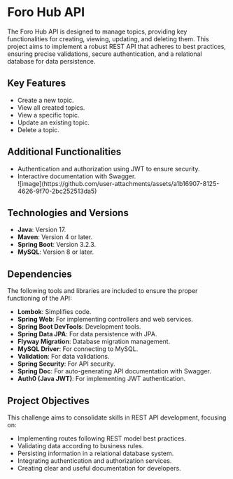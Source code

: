 <h1>Foro Hub API</h1>
<p>The Foro Hub API is designed to manage topics, providing key functionalities for creating, viewing, updating, and deleting them. This project aims to implement a robust REST API that adheres to best practices, ensuring precise validations, secure authentication, and a relational database for data persistence.</p>

<h2>Key Features</h2>
<ul>
  <li>Create a new topic.</li>
  <li>View all created topics.</li>
  <li>View a specific topic.</li>
  <li>Update an existing topic.</li>
  <li>Delete a topic.</li>
</ul>

<h2>Additional Functionalities</h2>
<ul>
  <li>Authentication and authorization using JWT to ensure security.</li>
  <li>Interactive documentation with Swagger.</li>
 ![image](https://github.com/user-attachments/assets/a1b16907-8125-4626-9f70-2bc252513da5)

</ul>

<h2>Technologies and Versions</h2>
<ul>
  <li><strong>Java</strong>: Version 17.</li>
  <li><strong>Maven</strong>: Version 4 or later.</li>
  <li><strong>Spring Boot</strong>: Version 3.2.3.</li>
  <li><strong>MySQL</strong>: Version 8 or later.</li>
</ul>

<h2>Dependencies</h2>
<p>The following tools and libraries are included to ensure the proper functioning of the API:</p>
<ul>
  <li><strong>Lombok</strong>: Simplifies code.</li>
  <li><strong>Spring Web</strong>: For implementing controllers and web services.</li>
  <li><strong>Spring Boot DevTools</strong>: Development tools.</li>
  <li><strong>Spring Data JPA</strong>: For data persistence with JPA.</li>
  <li><strong>Flyway Migration</strong>: Database migration management.</li>
  <li><strong>MySQL Driver</strong>: For connecting to MySQL.</li>
  <li><strong>Validation</strong>: For data validations.</li>
  <li><strong>Spring Security</strong>: For API security.</li>
  <li><strong>Spring Doc</strong>: For auto-generating API documentation with Swagger.</li>
  <li><strong>Auth0 (Java JWT)</strong>: For implementing JWT authentication.</li>
</ul>

<h2>Project Objectives</h2>
<p>This challenge aims to consolidate skills in REST API development, focusing on:</p>
<ul>
  <li>Implementing routes following REST model best practices.</li>
  <li>Validating data according to business rules.</li>
  <li>Persisting information in a relational database system.</li>
  <li>Integrating authentication and authorization services.</li>
  <li>Creating clear and useful documentation for developers.</li>
</ul>

